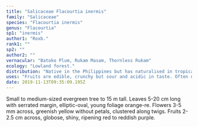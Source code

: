 ```yaml
---
title: "Salicaceae Flacourtia inermis"
family: "Salicaceae"
species: "Flacourtia inermis"
genus: "Flacourtia"
sp1: "inermis"
author1: "Roxb."
rank1: ""
sp2: ""
author2: ""
vernacular: "Batoko Plum, Rukam Masam, Thornless Rukam"
ecology: "Lowland forest."
distribution: "Native in the Philippines but has naturalised in tropical Asia and Africa."
uses: "Fruits are edible, crunchy but sour and acidic in taste. Often not eaten raw but made as jams, preserves and syrups."
date: 2019-11-13T09:35:09.195Z
---
```

Small to medium-sized evergreen tree to 15 m tall. Leaves 5-20 cm long with serrated margin, elliptic-oval, young foliage orange-re. Flowers 3-5 mm across, greenish yellow without petals, clustered along twigs. Fruits 2-2.5 cm across, globose, shiny, ripening red to reddish purple.
